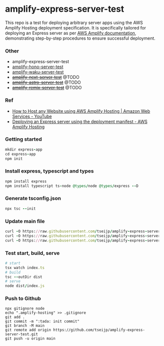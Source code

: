 # amplify-express-server-test

This repo is a test for deploying arbitrary server apps using the AWS Amplify Hosting deployment specification. It is specifically tailored for deploying an Express server as per [AWS Amplify documentation](https://docs.aws.amazon.com/ja_jp/amplify/latest/userguide/deploy-express-server.html), demonstrating step-by-step procedures to ensure successful deployment.

### Other

- amplify-express-server-test
- [amplify-hono-server-test](https://github.com/tseijp/amplify-hono-server-test)
- [amplify-waku-server-test](https://github.com/tseijp/amplify-waku-server-test)
- ~~[amplify-next-server-test](https://github.com/tseijp/amplify-next-server-test)~~ @TODO
- ~~[amplify-astro-server-test](https://github.com/tseijp/amplify-astro-server-test)~~ @TODO
- ~~[amplify-remix-server-test](https://github.com/tseijp/amplify-remix-server-test)~~ @TODO


### Ref

- [How to Host any Website using AWS Amplify Hosting | Amazon Web Services - YouTube](https://www.youtube.com/watch?v=iOlIrU3bhSE)
- [Deploying an Express server using the deployment manifest - AWS Amplify Hosting](https://docs.aws.amazon.com/en_us/amplify/latest/userguide/deploy-express-server.html)

### Getting started

```ruby
mkdir express-app
cd express-app
npm init
```

### Install express, typescript and types

```ruby
npm install express
npm install typescript ts-node @types/node @types/express --D
```

### Generate tsconfig.json

```ruby
npx tsc --init
```

### Update main file

```ruby
curl -O https://raw.githubusercontent.com/tseijp/amplify-express-server-test/refs/heads/main/index.ts
curl -O https://raw.githubusercontent.com/tseijp/amplify-express-server-test/refs/heads/main/deploy-manifest.json
curl -O https://raw.githubusercontent.com/tseijp/amplify-express-server-test/refs/heads/main/amplify.yml
```

### Test start, build, serve

```ruby
# start
tsx watch index.ts
# build
tsc --outDir dist
# serve
node dist/index.js
```

### Push to Github

```tsx
npx gitignore node
echo ".amplify-hosting" >> .gitignore
git add .
git commit -m ":tada: init commit"
git branch -M main
git remote add origin https://github.com/tseijp/amplify-express-server-test.git
git push -u origin main
```
